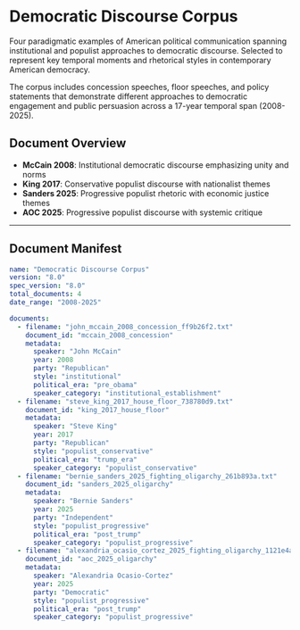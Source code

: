# Democratic Discourse Corpus

Four paradigmatic examples of American political communication spanning institutional and populist approaches to democratic discourse. Selected to represent key temporal moments and rhetorical styles in contemporary American democracy.

The corpus includes concession speeches, floor speeches, and policy statements that demonstrate different approaches to democratic engagement and public persuasion across a 17-year temporal span (2008-2025).

## Document Overview

-   **McCain 2008**: Institutional democratic discourse emphasizing unity and norms
-   **King 2017**: Conservative populist discourse with nationalist themes
-   **Sanders 2025**: Progressive populist rhetoric with economic justice themes
-   **AOC 2025**: Progressive populist discourse with systemic critique

---

## Document Manifest

```yaml
name: "Democratic Discourse Corpus"
version: "8.0"
spec_version: "8.0"
total_documents: 4
date_range: "2008-2025"

documents:
  - filename: "john_mccain_2008_concession_ff9b26f2.txt"
    document_id: "mccain_2008_concession"
    metadata:
      speaker: "John McCain"
      year: 2008
      party: "Republican"
      style: "institutional"
      political_era: "pre_obama"
      speaker_category: "institutional_establishment"
  - filename: "steve_king_2017_house_floor_738780d9.txt"
    document_id: "king_2017_house_floor"
    metadata:
      speaker: "Steve King"
      year: 2017
      party: "Republican"
      style: "populist_conservative"
      political_era: "trump_era"
      speaker_category: "populist_conservative"
  - filename: "bernie_sanders_2025_fighting_oligarchy_261b893a.txt"
    document_id: "sanders_2025_oligarchy"
    metadata:
      speaker: "Bernie Sanders"
      year: 2025
      party: "Independent"
      style: "populist_progressive"
      political_era: "post_trump"
      speaker_category: "populist_progressive"
  - filename: "alexandria_ocasio_cortez_2025_fighting_oligarchy_1121e4ae.txt"
    document_id: "aoc_2025_oligarchy"
    metadata:
      speaker: "Alexandria Ocasio-Cortez"
      year: 2025
      party: "Democratic"
      style: "populist_progressive"
      political_era: "post_trump"
      speaker_category: "populist_progressive"
```
